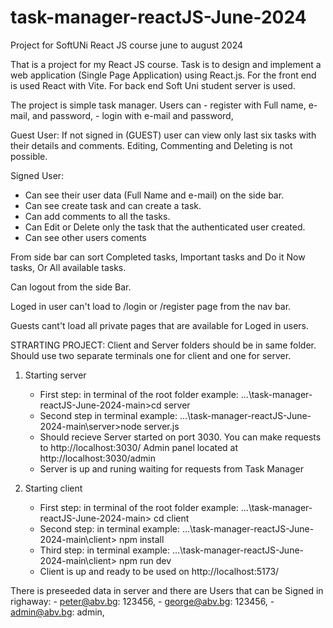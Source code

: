 # task-manager-reactJS-June-2024
Project for SoftUNi React JS course june to august 2024

That is a project for my React JS course. Task is to design and implement a web application (Single Page Application) using React.js. 
For the front end is used React with Vite. For back end Soft Uni student server is used.

The project is simple task manager. 
Users can 
	- register with Full name, e-mail, and password,
  	- login with e-mail and password,
   
Guest User: If not signed in (GUEST) user can view only last six tasks with their details and comments. Editing, Commenting and Deleting is not possible.

Signed User: 
- Can see their user data (Full Name and e-mail) on the side bar.
- Can see create task and can create a task.
- Can add comments to all the tasks. 
- Can Edit or Delete only the task that the authenticated user created.
- Can see other users coments

From side bar can sort Completed tasks, Important tasks and Do it Now tasks, Or All available tasks.

Can logout from the side Bar. 

Loged in user can't load to /login or /register page from the nav bar.

Guests cant't load all private pages that are available for Loged in users.

STRARTING PROJECT:
Client and Server folders should be in same folder.
Should use two separate terminals one for client and one for server.

1. Starting server
	- First step: in terminal of the root folder example: ...\task-manager-reactJS-June-2024-main\>cd server
	- Second step in terminal example: ...\task-manager-reactJS-June-2024-main\server>node server.js
	- Should recieve
	     	Server started on port 3030. You can make requests to http://localhost:3030/
		Admin panel located at http://localhost:3030/admin
	- Server is up and runing waiting for requests from Task Manager

2. Starting client
	- First step: in terminal of the root folder example: ...\task-manager-reactJS-June-2024-main\> cd client
	- Second step: in terminal example: ...\task-manager-reactJS-June-2024-main\client> npm install
 	- Third step: in terminal example: ...\task-manager-reactJS-June-2024-main\client> npm run dev
	- Client is up and ready to be used on http://localhost:5173/

 There is preseeded data in server and there are Users that can be Signed in righaway:
 	- peter@abv.bg: 123456,
	- george@abv.bg: 123456,
	- admin@abv.bg: admin,
 



